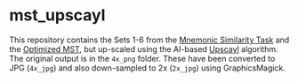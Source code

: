 # mst_upscayl
This repository contains the Sets 1-6 from the [Mnemonic Similarity Task](https://github.com/celstark/MST) and the [Optimized MST](https://github.com/celstark/oMST), but up-scaled using the AI-based [Upscayl](https://github.com/upscayl) algorithm.  The original output is in the `4x_png` folder. These have been converted to JPG (`4x_jpg`) and also down-sampled to 2x (`2x_jpg`) using GraphicsMagick.

